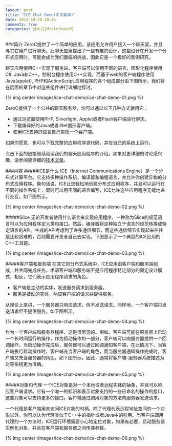 ```yaml
---
layout: post
title: "ICE Chat Demo(中文翻译)"
date: 2013-10-20 10:36
comments: true
categories: 分布式{distributed}
---
```

###简介
ZeroC提供了一个简单的应用，该应用允许用户接入一个聊天室，并且与其它用户进行聊天。此聊天应用提出了一些有趣的设计，这些设计在开发一个分布式应用时，可能会成为我们面临的挑战，因此它是一个极好的案例研究。

聊天应用使用C++实现了服务端，客户端可以使用不同的语言，图形化程序使用C#, Java和C++，控制台程序使用C++实现，而基于web的客户端程序使用Java(applet), PHP和ActionScript.应用程序的各个组成部分由下图所示，我们将在后面的章节中对这些组件进行详细地探讨。

{% img  center /images/ice-chat-demo/ice-chat-demo-01.png %}

ZeroC提供了一个公共的聊天服务器，你可以通过以下几种方式使用它：

  * 通过浏览器使用PHP, Silverlight, Applet或者Flash客户端进行聊天。
  * 下载编译好的Java或者.Net图形客户端。
  * 使用ICE支持的语言自己实现一个客户端。
  
如果你愿意，也可以下载完整的应用程序源代码，并在自己的系统上运行。

点击下面的链接继续阅读我们的聊天应用程序的介绍。如果对更详细的讨论感兴趣，请参阅更详细的[技术文章](http://www.zeroc.com/chat/articles.html)。

###内容
#####ICE是什么
ICE（Internet Communications Engine）是一个分布式计算平台。它支持多种操作系统，编译器和编程语言，并允许你创建异构的分布式应用程序。换句话说，ICE让您轻松地创建分布式应用程序，并且可以运行在不同的操作系统上，同时可以用不同的语言编写，ICE允许这些应用程序无缝地进行交互，如下图所示。

{% img  center /images/ice-chat-demo/ice-chat-demo-02.png %}

#####Slice
无论开发者使用什么语言来实现应用程序，一种称为Slice的规范语言可以为应用程序定义类和接口。然后，编译器将这种独立于语言的规范转换成特定语言的API。生成的API考虑到了许多通信细节，而这些通信细节实现起来往往是比较困难的，否则需要开发者自己去实现。下图显示了一个典型的ICE应用的C++工具链。

{% img  center /images/ice-chat-demo/ice-chat-demo-03.png %}

#####客户端和服务端
在其它的分布式系统中，ICE应用由客户端和服务端组成，并共同完成任务。术语客户端和服务端不是应用程序特定部分的固定设计模式，相反，它们表示应用程序请求的角色。

* 客户端是主动的实体，发送服务请求到服务器。
* 服务是被动的实体，响应客户端的请求并提供服务。

从理论上来讲，一个服务器只响应请求，但不发送请求。同样地，一个客户端只发送请求但不提供服务，如下图所示。

{% img  center /images/ice-chat-demo/ice-chat-demo-04.png %}

作为一个客户端和服务器程序，这是很常见的。例如，客户端可能在服务器上启动一个长时间运行的操作，作为启动操作的一部分，客户端可以向服务器提供一个回调操作，当启动操作完成后，服务器可以通过回调通知客户端，在此情况下，当客户端执行启动操作时，客户端充当客户端的角色，而当服务器通知操作完成时，客户端又充当服务器的角色，如下图所示。因此，通常将客户端-服务器系统描述为对等系统更为准确。

{% img  center /images/ice-chat-demo/ice-chat-demo-05.png %}

#####对象和代理
一个ICE对象是对一个本地或者远程实体的抽象，并且可以响应客户端请求。它有一个唯一的标识和表示对象支持的一些已命名的操作的接口，这些对象可以支持更多的接口。客户端通过调用对象的方法向服务器发送请求。

一个代理是客户端用来访问ICE对象的句柄。除了代理代表远程地址空间的一个对象以外，你可以认为代理类似于C++中的指针或者Java中的引用。当客户端调用代理的一个方法时，ICE运行环境需要小心地定位对象，如果有必要，启动服务器实例化对象，并且在客户端和服务器之间传递参数。

{% img  center /images/ice-chat-demo/ice-chat-demo-06.png %}
